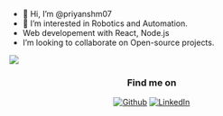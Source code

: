 - 👋 Hi, I’m @priyanshm07
- 👀 I’m interested in Robotics and Automation.
-  Web developement with React, Node.js
-  I’m looking to collaborate on Open-source projects.

<img src="https://github-readme-stats.vercel.app/api?username=priyanshm07&&show_icons=true&title_color=ffffff&icon_color=bb2acf&text_color=daf7dc&bg_color=151515&count_private=true">
  <div align="center">
<h3>Find me on</h3>
<a href="https://github.com/priyanshm07"; target="_blank"><img alt="Github" src="https://img.shields.io/badge/GitHub-%2312100E.svg?&style=for-the-badge&logo=Github&logoColor=white" /></a>
<a href="https://www.linkedin.com/in/priyansh-maheshwari-5204741b3/"; target="_blank"><img alt="LinkedIn" src="https://img.shields.io/badge/linkedin-%230077B5.svg?&style=for-the-badge&logo=linkedin&logoColor=white" /></a>
</div>
